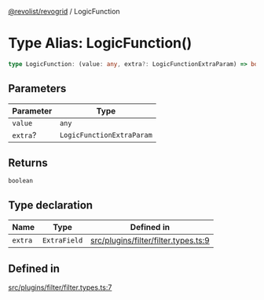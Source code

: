 [@revolist/revogrid](README.md) / LogicFunction

# Type Alias: LogicFunction()

```ts
type LogicFunction: (value: any, extra?: LogicFunctionExtraParam) => boolean;
```

## Parameters

| Parameter | Type |
| ------ | ------ |
| `value` | `any` |
| `extra`? | `LogicFunctionExtraParam` |

## Returns

`boolean`

## Type declaration

| Name | Type | Defined in |
| ------ | ------ | ------ |
| `extra` | `ExtraField` | [src/plugins/filter/filter.types.ts:9](https://github.com/revolist/revogrid/blob/1ed53ebfdb262e9a8c2e5e06c64cb87ad0050ffc/src/plugins/filter/filter.types.ts#L9) |

## Defined in

[src/plugins/filter/filter.types.ts:7](https://github.com/revolist/revogrid/blob/1ed53ebfdb262e9a8c2e5e06c64cb87ad0050ffc/src/plugins/filter/filter.types.ts#L7)
